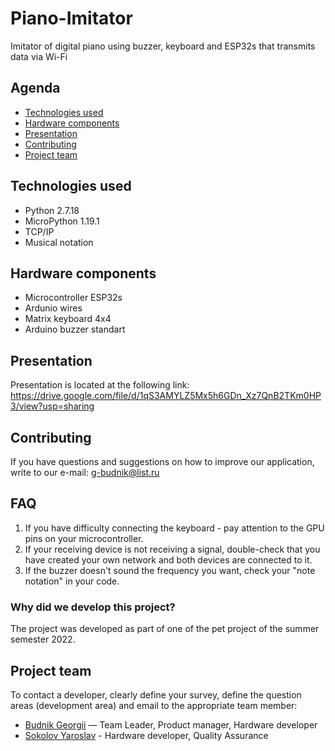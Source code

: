 # Piano-Imitator
Imitator of digital piano using buzzer, keyboard and ESP32s that transmits data via Wi-Fi

## Agenda
- [Technologies used](#technologies-used)
- [Hardware components](#hardware-components)
- [Presentation](#presentation)
- [Contributing](#contributing)
- [Project team](#project-team)

## Technologies used
- Python 2.7.18
- MicroPython 1.19.1
- TCP/IP
- Musical notation


## Hardware components

- Microcontroller ESP32s
- Ardunio wires
- Matrix keyboard 4x4
- Arduino buzzer standart

## Presentation

Presentation is located at the following link: https://drive.google.com/file/d/1qS3AMYLZ5Mx5h6GDn_Xz7QnB2TKm0HP3/view?usp=sharing


## Contributing
If you have questions and suggestions on how to improve our application, write to our e-mail: g-budnik@list.ru

## FAQ
1. If you have difficulty connecting the keyboard - pay attention to the GPU pins on your microcontroller.
2. If your receiving device is not receiving a signal, double-check that you have created your own network and both devices are connected to it.
3. If the buzzer doesn't sound the frequency you want, check your "note notation" in your code.

### Why did we develop this project?
The project was developed as part of one of the pet project of the summer semester 2022.

## Project team

To contact a developer, clearly define your survey, define the question areas (development area) and email to the appropriate team member:

- [Budnik Georgii](g.budnik@innopolis.university) — Team Leader, Product manager, Hardware developer
- [Sokolov Yaroslav](y.sokolov@innopolis.university) - Hardware developer, Quality Assurance

